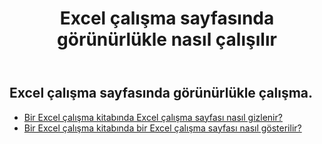 ﻿---
title: Excel çalışma sayfasında görünürlükle nasıl çalışılır
second_title: Aspose.Cells Cloud Documen
linktitle: görünürlük
type: docs
url: /tr/worksheets/panes/
keywords: How to work with visibility on an Excel worksheet
description: Aspose.Cells Cloud REST API, bir Excel Çalışma Sayfasında görünürlükle çalışmayı destekler. SDK, geliştirme dili türlerini destekler. Android, C#, Go, Java, NodeJS, Perl, PHP, Python, Ruby ve Swift'i içerir
weight: 20
---
## Excel çalışma sayfasında görünürlükle çalışma.

- [Bir Excel çalışma kitabında Excel çalışma sayfası nasıl gizlenir?](/cells/tr/worksheets/hide/) 
- [Bir Excel çalışma kitabında bir Excel çalışma sayfası nasıl gösterilir?](/cells/tr/worksheets/unhide/) 


